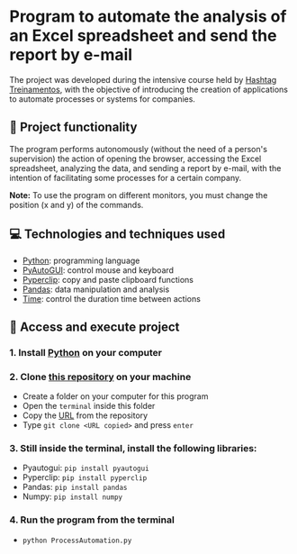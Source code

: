 # Program to automate the analysis of an Excel spreadsheet and send the report by e-mail
The project was developed during the intensive course held by [Hashtag Treinamentos](https://www.hashtagtreinamentos.com), with the objective of introducing the creation of applications to automate processes or systems for companies.

## 🔨 Project functionality
The program performs autonomously (without the need of a person's supervision) the action of opening the browser, accessing the Excel spreadsheet, analyzing the data, and sending a report by e-mail, with the intention of facilitating some processes for a certain company. 

**Note:** To use the program on different monitors, you must change the position (x and y) of the commands.

## 💻 Technologies and techniques used 
* [Python](https://www.python.org/): programming language
* [PyAutoGUI](https://pypi.org/project/PyAutoGUI/): control mouse and keyboard
* [Pyperclip](https://pypi.org/project/pyperclip/): copy and paste clipboard functions
* [Pandas](https://pypi.org/project/pandas/): data manipulation and analysis
* [Time](https://docs.python.org/pt-br/3/library/time.html): control the duration time between actions

## 📁 Access and execute project
### 1. Install [Python](https://www.python.org/) on your computer

### 2. Clone [this repository](https://github.com/ArturColen/ProcessAutomation) on your machine
* Create a folder on your computer for this program
* Open the `terminal` inside this folder
* Copy the [URL](https://github.com/ArturColen/ProcessAutomation.git) from the repository
* Type `git clone <URL copied>` and press `enter`

### 3. Still inside the terminal, install the following libraries:
* Pyautogui: `pip install pyautogui`
* Pyperclip: `pip install pyperclip`
* Pandas: `pip install pandas`
* Numpy: `pip install numpy`

### 4. Run the program from the terminal
* `python ProcessAutomation.py`
